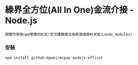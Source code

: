 # 綠界全方位(All In One)金流介接 - Node.js
```
調整可使用npm管理的形式(官方建議做法為將漲個資料夾放入node_modules)
```

### 安裝
```
npm install github:mpwei/ecpay-nodejs-offical
```

